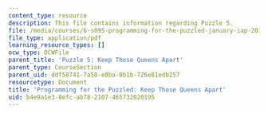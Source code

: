 ```yaml
---
content_type: resource
description: This file contains information regarding Puzzle 5.
file: /media/courses/6-s095-programming-for-the-puzzled-january-iap-2018/b4e9a1e38efcab782107465732020195_MIT6_S095IAP18_Puzzle_5.pdf
file_type: application/pdf
learning_resource_types: []
ocw_type: OCWFile
parent_title: 'Puzzle 5: Keep Those Queens Apart'
parent_type: CourseSection
parent_uid: ddf58741-7a58-e8ba-8b1b-726e81edb257
resourcetype: Document
title: 'Programming for the Puzzled: Keep Those Queens Apart'
uid: b4e9a1e3-8efc-ab78-2107-465732020195
---
```

